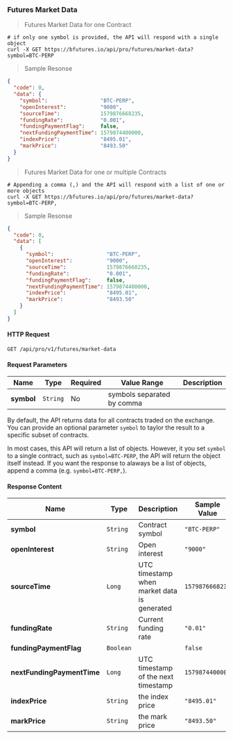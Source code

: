### Futures Market Data

> Futures Market Data for one Contract

```
# if only one symbol is provided, the API will respond with a single object
curl -X GET https://bfutures.io/api/pro/futures/market-data?symbol=BTC-PERP
```

> Sample Resonse

```json
{
  "code": 0,
  "data": {
    "symbol":                 "BTC-PERP",
    "openInterest":           "9000",
    "sourceTime":             1579876668235,
    "fundingRate":            "0.001",
    "fundingPaymentFlag":     false,
    "nextFundingPaymentTime": 1579874400000,
    "indexPrice":             "8495.01",
    "markPrice":              "8493.50"
  }
}
```


> Futures Market Data for one or multiple Contracts

```
# Appending a comma (,) and the API will respond with a list of one or more objects
curl -X GET https://bfutures.io/api/pro/futures/market-data?symbol=BTC-PERP,
```

> Sample Resonse

```json
{
  "code": 0,
  "data": [
    {
      "symbol":                 "BTC-PERP",
      "openInterest":           "9000",
      "sourceTime":             1579876668235,
      "fundingRate":            "0.001",
      "fundingPaymentFlag":     false,
      "nextFundingPaymentTime": 1579874400000,
      "indexPrice":             "8495.01",
      "markPrice":              "8493.50"
    }
  ]
}
```


#### HTTP Request

`GET /api/pro/v1/futures/market-data`


#### Request Parameters 

Name                 |  Type    | Required | Value Range                | Description
-------------------- | -------- | -------- | -------------------------- | -----------
**symbol**           | `String` |   No     | symbols separated by comma | 

By default, the API returns data for all contracts traded on the exchange. You can provide an optional 
parameter `symbol` to taylor the result to a specific subset of contracts. 

In most cases, this API will return a list of objects. However, it you set `symbol` to a single contract, 
such as `symbol=BTC-PERP`, the API will return the object itself instead. If you want the response to alaways 
be a list of objects, append a comma (e.g. `symbol=BTC-PERP,`).


#### Response Content

Name                       |  Type     | Description                                 | Sample Value
-------------------------- | --------- | ------------------------------------------- | ----------------------------
**symbol**                 | `String`  | Contract symbol                             | `"BTC-PERP"`
**openInterest**           | `String`  | Open interest                               | `"9000"`
**sourceTime**             | `Long`    | UTC timestamp when market data is generated | `1579876668235`
**fundingRate**            | `String`  | Current funding rate                        | `"0.01"`
**fundingPaymentFlag**     | `Boolean` |                                             | `false`
**nextFundingPaymentTime** | `Long`    | UTC timestamp of the next timestamp         | `1579874400000`
**indexPrice**             | `String`  | the index price                             | `"8495.01"`
**markPrice**              | `String`  | the mark price                              | `"8493.50"`

